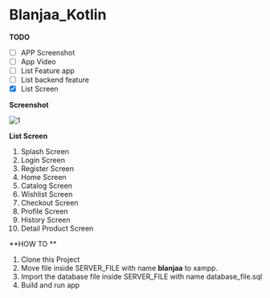 # Blanjaa_Kotlin


**TODO**

- [ ] APP Screenshot
- [ ] App Video
- [ ] List Feature app
- [ ] List backend feature
- [x] List Screen

**Screenshot**



![1](C:\AndroidProjects\Belajar\Udacoding\Kotlin\Week11_Blanjaa\SCREENSHOOT\1.jpg)

**List Screen**

1. Splash Screen
2. Login Screen
3. Register Screen
4. Home Screen
5. Catalog Screen
6. Wishlist Screen
7. Checkout Screen
8. Profile Screen
9. History Screen
10. Detail Product Screen

**HOW TO **

1. Clone this Project
2. Move file inside SERVER_FILE with name **blanjaa** to xampp.
3. Import the database file inside SERVER_FILE with name database_file.sql
4. Build and run app